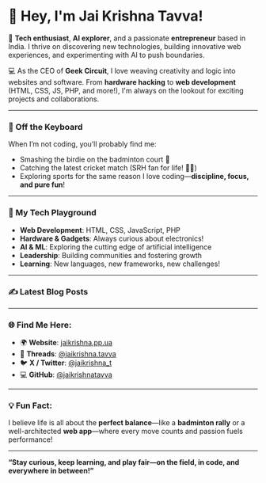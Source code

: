 # 👋 Hey, I'm Jai Krishna Tavva!

🚀 **Tech enthusiast**, **AI explorer**, and a passionate **entrepreneur** based in India. I thrive on discovering new technologies, building innovative web experiences, and experimenting with AI to push boundaries.

💻 As the CEO of **Geek Circuit**, I love weaving creativity and logic into websites and software. From **hardware hacking** to **web development** (HTML, CSS, JS, PHP, and more!), I'm always on the lookout for exciting projects and collaborations.

---

### 🏸 Off the Keyboard
When I’m not coding, you’ll probably find me:
- Smashing the birdie on the badminton court 🏸  
- Catching the latest cricket match (SRH fan for life! 🧡🏏)  
- Exploring sports for the same reason I love coding—**discipline, focus, and pure fun**!

---

### 🌟 My Tech Playground
- **Web Development**: HTML, CSS, JavaScript, PHP  
- **Hardware & Gadgets**: Always curious about electronics!  
- **AI & ML**: Exploring the cutting edge of artificial intelligence  
- **Leadership**: Building communities and fostering growth  
- **Learning**: New languages, new frameworks, new challenges!

---

### ✍️ Latest Blog Posts
<!-- BLOG-POST-LIST:START -->
<!-- BLOG-POST-LIST:END -->

---

### 🌐 Find Me Here:
- 🌍 **Website**: [jaikrishna.pp.ua](http://jaikrishna.pp.ua/)
- 🧵 **Threads**: [@jaikrishna.tavva](https://threads.net/jaikrishna.tavva)
- 🐦 **X / Twitter**: [@jaikrishna_t](https://x.com/jaikrishna_t)
- 💻 **GitHub**: [@jaikrishnatavva](https://github.com/jaikrishnatavva)

---

### 💡 Fun Fact:
I believe life is all about the **perfect balance**—like a **badminton rally** or a well-architected **web app**—where every move counts and passion fuels performance!

---

**“Stay curious, keep learning, and play fair—on the field, in code, and everywhere in between!”**

